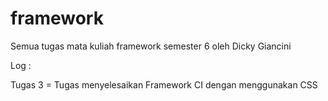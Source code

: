 # framework
Semua tugas mata kuliah framework semester 6 oleh Dicky Giancini

Log :

Tugas 3 = Tugas menyelesaikan Framework CI dengan menggunakan CSS
